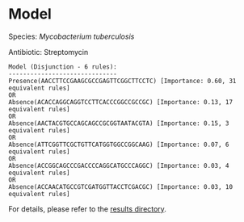 
# Model

Species: *Mycobacterium tuberculosis*

Antibiotic: Streptomycin

```
Model (Disjunction - 6 rules):
------------------------------
Presence(AACCTTCCGAAGCGCCGAGTTCGGCTTCCTC) [Importance: 0.60, 31 equivalent rules]
OR
Absence(ACACCAGGCAGGTCCTTCACCCGGCCGCCGC) [Importance: 0.13, 17 equivalent rules]
OR
Absence(AACTACGTGCCAGCAGCCGCGGTAATACGTA) [Importance: 0.15, 3 equivalent rules]
OR
Absence(ATTCGGTTCGCTGTTCATGGTGGCCGGCAAG) [Importance: 0.07, 6 equivalent rules]
OR
Absence(ACCGGCAGCCCGACCCCAGGCATGCCCAGGC) [Importance: 0.03, 4 equivalent rules]
OR
Absence(ACCAACATGCCGTCGATGGTTACCTCGACGC) [Importance: 0.03, 10 equivalent rules]

```

For details, please refer to the [results directory](../../../../../results/scm_b/mycobacterium%20tuberculosis/streptomycin/repeat_6/).

